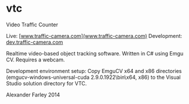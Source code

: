 vtc
===

Video Traffic Counter

Live: [www.traffic-camera.com](www.traffic-camera.com) Development: [dev.traffic-camera.com](dev.traffic-camera.com)

Realtime video-based object tracking software. Written in C# using Emgu CV. Requires a webcam. 

Development environment setup: Copy EmguCV x64 and x86 directories (emgucv-windows-universal-cuda 2.9.0.1922\bin\x64, x86) to the Visual Studio solution directory for VTC.

Alexander Farley 2014
